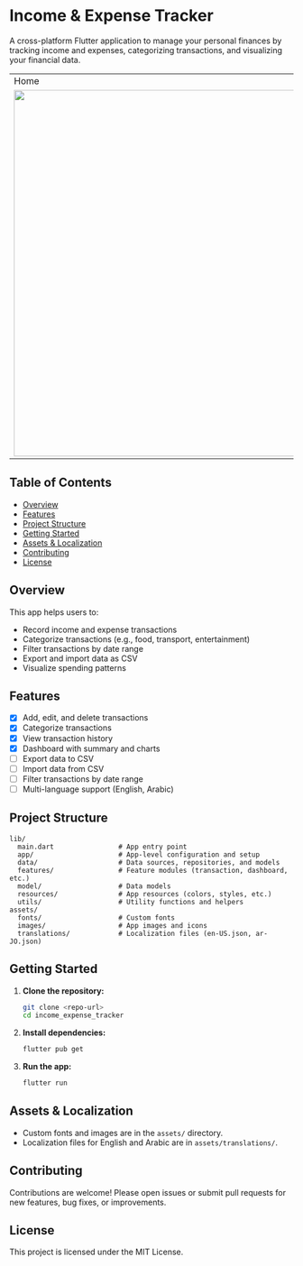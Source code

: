 # Income & Expense Tracker

A cross-platform Flutter application to manage your personal finances by tracking income and expenses, categorizing transactions, and visualizing your financial data.

<table>
  <tr>
    <td>Home</td>
    <td>Insert Income & Expense</td>
    <td>Summary</td>
  </tr>
  <tr>
    <td valign="top"><img src="https://github.com/user-attachments/assets/2a91f18d-20a1-4bea-9f97-8c73dce94206" width=550 height=650></td>
    <td valign="top"><img src="https://github.com/user-attachments/assets/39c147a6-2447-4f3f-a318-f866836eafa1" width=550 height=650></td>
    <td valign="top"><img src="https://github.com/user-attachments/assets/cb6199d6-3e55-41df-b203-913a63ef2c4c" width=550 height=650></td>
  </tr>
 </table>

## Table of Contents
- [Overview](#overview)
- [Features](#features)
- [Project Structure](#project-structure)
- [Getting Started](#getting-started)
- [Assets & Localization](#assets--localization)
- [Contributing](#contributing)
- [License](#license)

## Overview
This app helps users to:
- Record income and expense transactions
- Categorize transactions (e.g., food, transport, entertainment)
- Filter transactions by date range
- Export and import data as CSV
- Visualize spending patterns

## Features
- [x] Add, edit, and delete transactions
- [x] Categorize transactions
- [x] View transaction history
- [x] Dashboard with summary and charts
- [ ] Export data to CSV
- [ ] Import data from CSV
- [ ] Filter transactions by date range
- [ ] Multi-language support (English, Arabic)

## Project Structure
```
lib/
  main.dart                # App entry point
  app/                     # App-level configuration and setup
  data/                    # Data sources, repositories, and models
  features/                # Feature modules (transaction, dashboard, etc.)
  model/                   # Data models
  resources/               # App resources (colors, styles, etc.)
  utils/                   # Utility functions and helpers
assets/
  fonts/                   # Custom fonts
  images/                  # App images and icons
  translations/            # Localization files (en-US.json, ar-JO.json)
```

## Getting Started
1. **Clone the repository:**
   ```bash
   git clone <repo-url>
   cd income_expense_tracker
   ```
2. **Install dependencies:**
   ```bash
   flutter pub get
   ```
3. **Run the app:**
   ```bash
   flutter run
   ```

## Assets & Localization
- Custom fonts and images are in the `assets/` directory.
- Localization files for English and Arabic are in `assets/translations/`.

## Contributing
Contributions are welcome! Please open issues or submit pull requests for new features, bug fixes, or improvements.

## License
This project is licensed under the MIT License.
